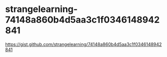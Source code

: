 # strangelearning-74148a860b4d5aa3c1f0346148942841
https://gist.github.com/strangelearning/74148a860b4d5aa3c1f0346148942841
